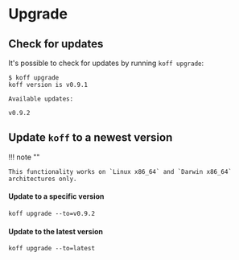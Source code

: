 # Upgrade  

## Check for updates
It's possible to check for updates by running `koff upgrade`:
```
$ koff upgrade
koff version is v0.9.1

Available updates:

v0.9.2
```
## Update `koff` to a newest version
!!! note ""

    This functionality works on `Linux x86_64` and `Darwin x86_64` architectures only.

#### Update to a specific version
```
koff upgrade --to=v0.9.2 
```

#### Update to the latest version
```
koff upgrade --to=latest 
```

  